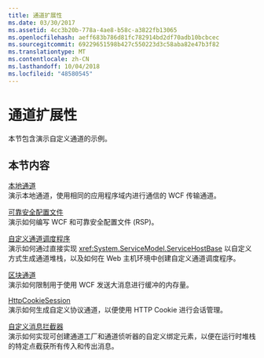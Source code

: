 ```yaml
---
title: 通道扩展性
ms.date: 03/30/2017
ms.assetid: 4cc3b20b-778a-4ae8-b58c-a3822fb13065
ms.openlocfilehash: aeff683b786d81fc782914bd2df70adb10bcbcec
ms.sourcegitcommit: 69229651598b427c550223d3c58aba82e47b3f82
ms.translationtype: MT
ms.contentlocale: zh-CN
ms.lasthandoff: 10/04/2018
ms.locfileid: "48580545"
---
```

# <a name="channels-extensibility"></a>通道扩展性
本节包含演示自定义通道的示例。  
  
## <a name="in-this-section"></a>本节内容  
 [本地通道](../../../../docs/framework/wcf/samples/local-channel.md)  
 演示本地通道，使用相同的应用程序域内进行通信的 WCF 传输通道。  
  
 [可靠安全配置文件](../../../../docs/framework/wcf/samples/reliable-secure-profile.md)  
 演示如何编写 WCF 和可靠安全配置文件 (RSP)。  
  
 [自定义通道调度程序](../../../../docs/framework/wcf/samples/custom-channel-dispatcher.md)  
 演示如何通过直接实现 <xref:System.ServiceModel.ServiceHostBase> 以自定义方式生成通道堆栈，以及如何在 Web 主机环境中创建自定义通道调度程序。  
  
 [区块通道](../../../../docs/framework/wcf/samples/chunking-channel.md)  
 演示如何限制用于使用 WCF 发送大消息进行缓冲的内存量。
  
 [HttpCookieSession](../../../../docs/framework/wcf/samples/httpcookiesession.md)  
 演示如何生成自定义协议通道，以便使用 HTTP Cookie 进行会话管理。  
  
 [自定义消息拦截器](../../../../docs/framework/wcf/samples/custom-message-interceptor.md)  
 演示如何实现可创建通道工厂和通道侦听器的自定义绑定元素，以便在运行时堆栈的特定点截获所有传入和传出消息。
